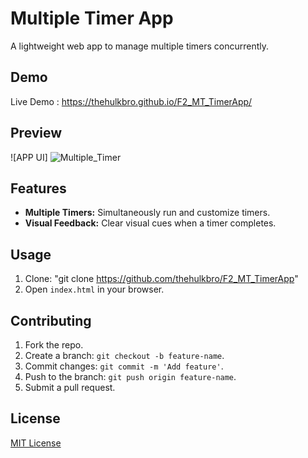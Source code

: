 # Multiple Timer App

A lightweight web app to manage multiple timers concurrently.

## Demo

Live Demo : https://thehulkbro.github.io/F2_MT_TimerApp/

## Preview

![APP UI] ![Multiple_Timer](https://github.com/thehulkbro/F2_MT_TimerApp/assets/46588834/f45794d6-afda-40fb-bde9-f04e3230be3f)


## Features

- **Multiple Timers:** Simultaneously run and customize timers.
- **Visual Feedback:** Clear visual cues when a timer completes.

## Usage

1. Clone: "git clone https://github.com/thehulkbro/F2_MT_TimerApp"
2. Open `index.html` in your browser.

## Contributing

1. Fork the repo.
2. Create a branch: `git checkout -b feature-name`.
3. Commit changes: `git commit -m 'Add feature'`.
4. Push to the branch: `git push origin feature-name`.
5. Submit a pull request.

## License

[MIT License](LICENSE)
